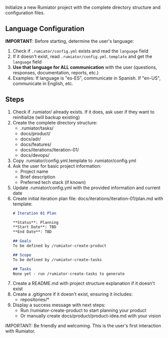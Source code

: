Initialize a new Rumiator project with the complete directory structure and configuration files.

## Language Configuration
**IMPORTANT**: Before starting, determine the user's language:
1. Check if `.rumiator/config.yml` exists and read the `language` field
2. If it doesn't exist, read `.rumiator/config.yml.template` and get the `language` field
3. **Use that language for ALL communication** with the user (questions, responses, documentation, reports, etc.)
4. Examples: If language is "es-ES", communicate in Spanish. If "en-US", communicate in English, etc.

## Steps

1. Check if .rumiator/ already exists. If it does, ask user if they want to reinitialize (will backup existing)
2. Create the complete directory structure:
   - .rumiator/tasks/
   - docs/product/
   - docs/adr/
   - docs/features/
   - docs/iterations/iteration-01/
   - docs/devops/
3. Copy .rumiator/config.yml.template to .rumiator/config.yml
4. Ask the user for basic project information:
   - Project name
   - Brief description
   - Preferred tech stack (if known)
5. Update .rumiator/config.yml with the provided information and current date
6. Create initial iteration plan file: docs/iterations/iteration-01/plan.md with template:
   ```markdown
   # Iteration 01 Plan

   **Status**: Planning
   **Start Date**: TBD
   **End Date**: TBD

   ## Goals
   To be defined by /rumiator-create-product

   ## Scope
   To be defined by /rumiator-create-tasks

   ## Tasks
   None yet - run /rumiator-create-tasks to generate
   ```
7. Create a README.md with project structure explanation if it doesn't exist
8. Create a .gitignore if it doesn't exist, ensuring it includes:
   - repositories/*
9. Display a success message with next steps:
   - Run /rumiator-create-product to start planning your product
   - Or manually create docs/product/product-idea.md with your vision

IMPORTANT: Be friendly and welcoming. This is the user's first interaction with Rumiator.
